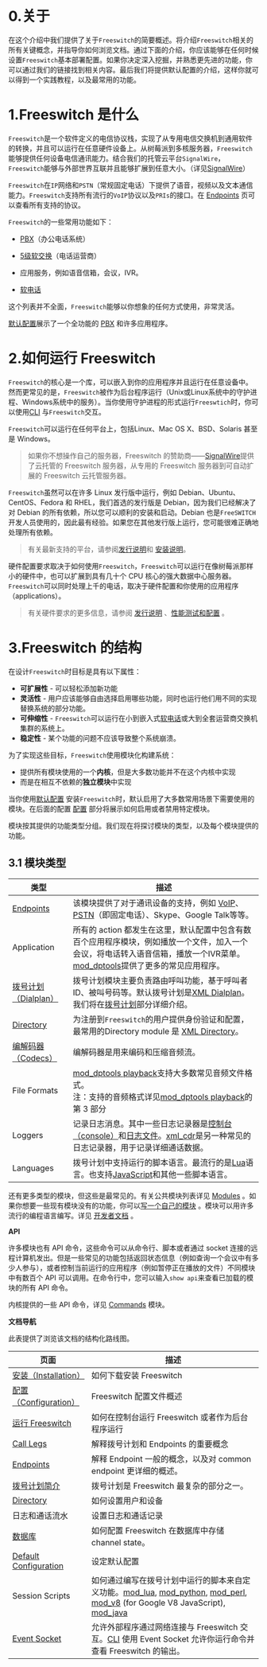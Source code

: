 # 0.关于

在这个介绍中我们提供了关于``Freeswitch``的简要概述。将介绍``Freeswitch``相关的所有关键概念，并指导你如何浏览文档。通过下面的介绍，你应该能够在任何时候设置``Freeswitch``基本部署配置。如果你决定深入挖掘，并熟悉更先进的功能，你可以通过我们的链接找到相关内容。最后我们将提供默认配置的介绍，这样你就可以得到一个实践教程，以及最常用的功能。

# 1.Freeswitch 是什么

``Freeswitch``是一个软件定义的电信协议栈，实现了从专用电信交换机到通用软件的转换，并且可以运行在任意硬件设备上。从树莓派到多核服务器，``Freeswitch``能够提供任何设备电信通讯能力。结合我们的托管云平台``SignalWire``，``Freeswitch``能够与外部世界互联并且能够扩展到任意大小。（详见[SignalWire](https://signalwire.com/)）

``Freeswitch``在``IP``网络和``PSTN``（常规固定电话）下提供了语音，视频以及文本通信能力。``Freeswitch``支持所有流行的``VoIP``协议以及``PRIs``的接口。在 [Endpoints](Endpoints.md) 页可以查看所有支持的协议。

``Freeswitch``的一些常用功能如下：

- [PBX](Glossary.md)（办公电话系统）

- [5级软交换](Glossary.md)（电话运营商）
- 应用服务，例如语音信箱，会议，IVR。
- [软电话](Glossary.md)

这个列表并不全面，``Freeswitch``能够以你想象的任何方式使用，非常灵活。

[默认配置](../Configuration/Default_Configuration.md)展示了一个全功能的 [PBX](Glossary.md) 和许多应用程序。

# 2.如何运行 Freeswitch

``Freeswitch``的核心是一个库，可以嵌入到你的应用程序并且运行在任意设备中。然而更常见的是，``Freeswitch``被作为后台程序运行（Unix或Linux系统中的守护进程、Windows系统中的服务）。当你使用守护进程的形式运行``Freeswtich``时，你可以使用[CLI](../Client_and_Developer_Interfaces/Command-Line_Interface_fs_cli.md) 与``Freeswitch``交互。

``Freeswitch``可以运行在任何平台上，包括Linux、Mac OS X、BSD、Solaris 甚至是 Windows。

>如果你不想操作自己的服务器，Freeswitch 的赞助商——[SignalWire](https://signalwire.com/)提供了云托管的 Freeswitch 服务器，从专用的 Freeswitch 服务器到可自动扩展的 Freeswitch 云托管服务器。

``Freeswitch``虽然可以在许多 Linux 发行版中运行，例如 Debian、Ubuntu、CentOS、Fedora 和 RHEL，我们首选的发行版是 Debian，因为我们已经解决了对 Debian 的所有依赖，所以您可以顺利的安装和启动。Debian 也是``FreeSWITCH``开发人员使用的，因此最有经验。如果您在其他发行版上运行，您可能很难正确地处理所有依赖。

> 有关最新支持的平台，请参阅[发行说明](../Release_Notes/Release_Notes.md)和 [安装说明](../Installation/Installation.md)。

硬件配置要求取决于如何使用``Freeswitch``，``Freeswitch``可以运行在像树莓派那样小的硬件中，也可以扩展到具有几十个 CPU 核心的强大数据中心服务器。``Freeswitch``可以同时处理上千的电话，取决于硬件配置和你使用的应用程序（applications）。

>有关硬件要求的更多信息，请参阅 [发行说明](../Release_Notes/Release_Notes.md) 、[性能测试和配置](../Configuration/Performance_Testing_and_Configurations.md) 。

# 3.Freeswitch 的结构

在设计``Freeswitch``时目标是具有以下属性：

- **可扩展性** - 可以轻松添加新功能
- **灵活性** - 用户应该能够自由选择启用哪些功能，同时也运行他们用不同的实现替换系统的部分功能。
- **可伸缩性** - ``Freeswitch``可以运行在小到嵌入式[软电话](Glossary.md)或大到全套运营商交换机集群的系统上。
- **稳定性** - 某个功能的问题不应该导致整个系统崩溃。

为了实现这些目标，``Freeswitch``使用模块化构建系统：

- 提供所有模块使用的一个**内核**，但是大多数功能并不在这个内核中实现
- 而是在相互不依赖的**独立模块**中实现

当你使用[默认配置](../Configuration/Default_Configuration.md) 安装``Freeswitch``时，默认启用了大多数常用场景下需要使用的模块。在后面的配置 [配置](../Modules/XML_Modules_Configuration.md) 部分将展示如何启用或者禁用特定模块。

模块按其提供的功能类型分组。我们现在将探讨模块的类型，以及每个模块提供的功能。

## 3.1 模块类型

| 类型                                                         | 描述                                                         |
| ------------------------------------------------------------ | ------------------------------------------------------------ |
| [Endpoints](Endpoints.md)                                    | 该模块提供了对于通讯设备的支持，例如 [VoIP](Glossary.md)、[PSTN](Glossary.md)（即固定电话）、Skype、Google Talk等等。 |
| Application                                                  | 所有的 action 都发生在这里，默认配置中包含有数百个应用程序模块，例如播放一个文件，加入一个会议，将电话转入语音信箱，播放一个IVR菜单。[mod_dptools](../Modules/mod_dptools/mod_dptools.md)提供了更多的常见应用程序。 |
| [拨号计划（Dialplan）](../Dialplan/Dialplan.md)              | 拨号计划模块主要负责路由呼叫功能，基于呼叫者ID、被叫号码等。默认拨号计划是[XML Dialplan](../Dialplan/XML_Dialplan.md)。我们将在[拨号计划](../Dialplan/Dialplan.md)部分详细介绍。 |
| [Directory](../Directory/Directory.md)                       | 为注册到``Freeswitch``的用户提供身份验证和配置，最常用的Directory module 是 [XML Directory](../Directory/XML_User_Directory.md)。 |
| [编解码器（Codecs）](../Codecs_and_Media/Codecs_and_Media.md) | 编解码器是用来编码和压缩音频流。                             |
| File Formats                                                 | [mod_dptools playback](../Modules/mod_dptools/mod_dptools_playback.md)支持大多数常见音频文件格式。<br />注：支持的音频格式详见[mod_dptools playback](../Modules/mod_dptools/mod_dptools_playback.md)的第 3 部分 |
| Loggers                                                      | 记录日志消息。其中一些日志记录器是[控制台（console）](../Modules/mod_console.md)和[日志文件](../Modules/mod_logfile.md)。[xml_cdr](../Modules/mod_xml_cdr.md)是另一种常见的日志记录器，用于记录详细通话数据。 |
| Languages                                                    | 拨号计划中支持运行的脚本语言。最流行的是[Lua](../Modules/mod_lua/mod_lua.md)语言。也支持[JavaScript](../Client_and_Developer_Interfaces/JavaScript/JavaScript.md)和其他一些脚本语言。 |

还有更多类型的模块，但这些是最常见的。有关公共模块列表详见 [Modules](../Modules/Modules.md) 。如果你想要一些现有模块没有的功能，你可以[写一个自己的模块](../Community/Community.md) 。模块可以用许多流行的编程语言编写。详见 [开发者文档](../Client_and_Developer_Interfaces/Developer_Documentation.md) 。

**API**

许多模块也有 API 命令，这些命令可以从命令行、脚本或者通过 socket 连接的远程计算机发出。但是一些常见的功能包括返回状态信息（例如查询一个会议中有多少人参与），或者控制当前运行的应用程序（例如暂停正在播放的文件）不同模块中有数百个 API 可以调用。在命令行中，您可以输入``show api``来查看已加载的模块的所有 API 命令。

内核提供的一些 API 命令，详见 [Commands](../Modules/mod_commands.md) 模块。

**文档导航**

此表提供了浏览该文档的结构化路线图。

| 页面                                                         | 描述                                                         |
| ------------------------------------------------------------ | ------------------------------------------------------------ |
| [安装（Installation）](../Installation/Installation.md)      | 如何下载安装 Freeswitch                                      |
| [配置（Configuration）](Understanding_the_Configuration_Files.md) | Freeswitch 配置文件概述                                      |
| [运行 Freeswitch](https://freeswitch.org/confluence/pages/viewpage.action?pageId=15696307) | 如何在控制台运行 Freeswitch 或者作为后台程序运行             |
| [Call Legs](Call_Legs.md)                                    | 解释拨号计划和 Endpoints 的重要概念                          |
| [ Endpoints](Endpoints.md)                                   | 解释 Endpoint 一般的概念，以及对 common endpoint 更详细的概述。 |
| [拨号计划简介](https://freeswitch.org/confluence/pages/viewpage.action?pageId=15696304) | 拨号计划是 Freeswitch 最复杂的部分之一。                     |
| [Directory](../Directory/Directory.md)                       | 如何设置用户和设备                                           |
| 日志和通话流水                                               | 设置日志和通话记录                                           |
| [数据库](../Databases/FreeSWITCH_Databases.md)               | 如何配置 Freeswitch 在数据库中存储 channel state。           |
| [Default Configuration](../Configuration/Default_Configuration.md) | 设定默认配置                                                 |
| Session Scripts                                              | 如何通过编写在拨号计划中运行的脚本来自定义功能。[mod_lua](../Modules/mod_lua/mod_lua.md), [mod_python](../Modules/mod_python/mod_python.md), [mod_perl](../Modules/mod_perl/mod_perl.md), [mod_v8](../Modules/mod_v8.md) (for Google V8 JavaScript), [mod_java](../Modules/mod_java.md) |
| [Event Socket](../Client_and_Developer_Interfaces/Event_Socket_Library/Event_Socket_Library.md) | 允许外部程序通过网络连接与 Freeswitch 交互。[CLI](../Client_and_Developer_Interfaces/Command-Line_Interface_fs_cli.md) 使用 Event Socket 允许你运行命令并查看 Freeswitch 的输出。 |

